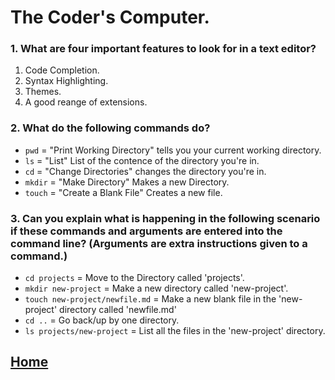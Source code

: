# The Coder's Computer.

### 1. What are four important features to look for in a text editor?
1. Code Completion.
2. Syntax Highlighting.
3. Themes.
4. A good reange of extensions.


### 2. What do the following commands do?
- `pwd` = "Print Working Directory" tells you your current working directory.
- `ls` = "List" List of the contence of the directory you're in.
- `cd` = "Change Directories" changes the directory you're in.
- `mkdir` = "Make Directory" Makes a new Directory. 
- `touch` = "Create a Blank File" Creates a new file.

### 3. Can you explain what is happening in the following scenario if these commands and arguments are entered into the command line? (Arguments are extra instructions given to a command.)
- `cd projects` = Move to the Directory called 'projects'.
- `mkdir new-project` = Make a new directory called 'new-project'. 
- `touch new-project/newfile.md` = Make a new blank file in the 'new-project' directory called 'newfile.md'
- `cd ..` = Go back/up by one directory.
- `ls projects/new-project` = List all the files in the 'new-project' directory.

## [Home](/readme.md)




